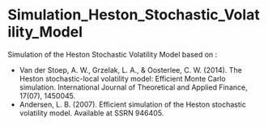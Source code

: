 # Simulation_Heston_Stochastic_Volatility_Model
Simulation of the Heston Stochastic Volatility Model based on :
* Van der Stoep, A. W., Grzelak, L. A., & Oosterlee, C. W. (2014). The Heston stochastic-local volatility model: Efficient Monte Carlo simulation. International Journal of Theoretical and Applied Finance, 17(07), 1450045.
* Andersen, L. B. (2007). Efficient simulation of the Heston stochastic volatility model. Available at SSRN 946405.